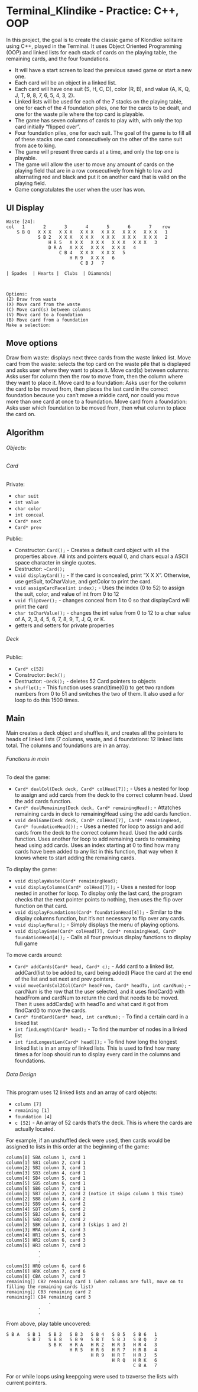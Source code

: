 # Terminal_Klindike - Practice: C++, OOP

In this project, the goal is to create the classic game of Klondike solitaire using C++, played in the Terminal. It uses Object Oriented Programming (OOP) and linked lists for each stack of cards on the playing table, the remaining cards, and the four foundations.
* It will have a start screen to load the previous saved game or start a new one. 
* Each card will be an object in a linked list.
* Each card will have one suit (S, H, C, D), color (R, B), and value (A, K, Q, J, T, 9, 8, 7, 6, 5, 4, 3, 2). 
* Linked lists will be used for each of the 7 stacks on the playing table, one for each of the 4 foundation piles, one for the cards to be dealt, and one for the waste pile where the top card is playable. 
* The game has seven columns of cards to play with, with only the top card initially “flipped over”.
* Four foundation piles, one for each suit. The goal of the game is to fill all of these stacks one card consecutively on the other of the same suit from ace to king. 
* The game will present three cards at a time, and only the top one is playable. 
* The game will allow the user to move any amount of cards on the playing field that are in a row consecutively from high to low and alternating red and black and put it on another card that is valid on the playing field. 
* Game congratulates the user when the user has won.

## UI Display
```
Waste [24]: 
col   1       2       3       4       5       6       7    row
    S B Q   X X X   X X X   X X X   X X X   X X X   X X X   1
            S B 2   X X X   X X X   X X X   X X X   X X X   2
	            H R 5   X X X   X X X   X X X   X X X   3
		  	    D R A   X X X   X X X   X X X   4
				    C B 4   X X X   X X X   5
					    H R 9   X X X   6
						    C B J   7

| Spades  | Hearts |  Clubs  | Diamonds|



Options:
(Z) Draw from waste
(X) Move card from the waste
(C) Move card(s) between columns
(V) Move card to a foundation
(B) Move card from a foundation
Make a selection: 
```

## Move options
Draw from waste: displays next three cards from the waste linked list.
Move card from the waste: selects the top card on the waste pile that is displayed and asks user where they want to place it. 
Move card(s) between columns: Asks user for column then the row to move from, then the column where they want to place it. 
Move card to a foundation: Asks user for the column the card to be moved from, then places the last card in the correct foundation because you can’t move a middle card, nor could you move more than one card at once to a foundation.
Move card from a foundation: Asks user which foundation to be moved from, then what column to place the card on. 
 
## Algorithm
###### Objects:
###### Card
Private:
  * `char suit`
  * `int value`
  * `char color`
  * `int conceal`
  * `Card* next`
  * `Card* prev`
  
Public:
  * Constructor: `Card();` - Creates a default card object with all the properties above. All ints and pointers equal 0, and chars equal a ASCII space character in single quotes.
  * Destructor: `~Card();`
  * `void displayCard();` - If the card is concealed, print “X X X”. Otherwise, use getSuit, toCharValue, and getColor to print the card.
  * `void assignCardFace(int index);` - Uses the index (0 to 52) to assign the suit, color, and value of int from 0 to 12
  * `void flipOver();` - changes conceal from 1 to 0 so that displayCard will print the card
  * `char toCharValue();` - changes the int value from 0 to 12 to a char value of A, 2, 3, 4, 5, 6, 7, 8, 9, T, J, Q, or K.
  * getters and setters for private properties

###### Deck
Public:
  * `Card* c[52]`
  * Constructor: `Deck();`
  * Destructor: `~Deck();` - deletes 52 Card pointers to objects
  * `shuffle();` - This function uses srand(time(0)) to get two random numbers from 0 to 51 and switches the two of them. It also used a for loop to do this 1500 times.

## Main
Main creates a deck object and shuffles it, and creates all the pointers to heads of linked lists (7 columns, waste, and 4 foundations: 12 linked lists total. The columns and foundations are in an array.

###### Functions in main
To deal the game:
* `Card* dealCol(Deck deck, Card* colHead[7]);` - Uses a nested for loop to assign and add cards from the deck to the correct column head. Used the add cards function.
* `Card* dealRemaining(Deck deck, Card* remainingHead);` - Attatches remaining cards in deck to remainingHead using the add cards function.
* `void dealGame(Deck deck, Card* colHead[7], Card* remainingHead, Card* foundationHead());` - Uses a nested for loop to assign and add cards from the deck to the correct column head. Used the add cards function. Uses another for loop to add remaining cards to remaining head using add cards. Uses an index starting at 0 to find how many cards have been added to any list in this function, that way when it knows where to start adding the remaining cards. 

To display the game:
* `void displayWaste(Card* remainingHead);`
* `void displayColumns(Card* colHead[7]);` - Uses a nested for loop nested in another for loop. To display only the last card, the program checks that the next pointer points to nothing, then uses the flip over function on that card.
* `void displayFoundations(Card* foundationHead[4]);` - Similar to the display columns function, but it’s not necessary to flip over any cards.
* `void displayMenu();` - Simply displays the menu of playing options.
* `void displayGame(Card* colHead[7], Card* remainingHead, Card* foundationHead[4]);` - Calls all four previous display functions to display full game

To move cards around:
* `Card* addCards(Card* head, Card* c);` - Add card to a linked list. addCard(list to be added to, card being added) Place the card at the end of the list and set next and prev pointers.
* `void moveCardsCol2Col(Card* headFrom, Card* headTo, int cardNum);` - cardNum is the row that the user selected, and it uses findCard() with headFrom and cardNum to return the card that needs to be moved. Then it uses addCards() with headTo and what card it got from findCard() to move the cards.
* `Card* findCard(Card* head, int cardNum);` - To find a certain card in a linked list
* `int findLength(Card* head);`  - To find the number of nodes in a linked list
* `int findLongestLen(Card* head[]);` - To find how long the longest linked list is in an array of linked lists. This is used to find how many times a for loop should run to display every card in the columns and foundations. 

###### Data Design
This program uses 12 linked lists and an array of card objects:
* `column [7]`
* `remaining [1]`
* `foundation [4]`
* `c [52]` - An array of 52 cards that’s the deck. This is where the cards are actually located.

For example, if an unshuffled deck were used, then cards would be assigned to lists in this order at the beginning of the game:
```
column[0] SBA column 1, card 1
column[1] SB1 column 2, card 1
column[2] SB2 column 3, card 1
column[3] SB3 column 4, card 1
column[4] SB4 column 5, card 1
column[5] SB5 column 6, card 1
column[6] SB6 column 7, card 1
column[1] SB7 column 2, card 2 (notice it skips column 1 this time)
column[2] SB8 column 3, card 2
column[3] SB9 column 4, card 2
column[4] SBT column 5, card 2
column[5] SBJ column 6, card 2
column[6] SBQ column 7, card 2
column[2] SBK column 3, card 3 (skips 1 and 2)
column[3] HRA column 4, card 3
column[4] HR1 column 5, card 3
column[5] HR2 column 6, card 3
column[6] HR3 column 7, card 3
	        .
	        .
	        .
column[5] HRQ column 6, card 6
column[6] HRK column 7, card 6
column[6] CBA column 7, card 7
remaining[] CB2 remaining card 1 (when columns are full, move on to filling the remaining cards list)
remaining[] CB3 remaining card 2
remaining[] CB4 remaining card 3
                .
	        .
	        .
```

From above, play table uncovered:
```
S B A   S B 1   S B 2   S B 3   S B 4   S B 5   S B 6   1
        S B 7   S B 8   S B 9   S B T   S B J   S B Q   2
                S B K   H R A   H R 2   H R 3   H R 4   3
                        H R 5   H R 6   H R 7   H R 8   4
                                H R 9   H R T   H R J   5
                                        H R Q   H R K   6
                                                C B A   7
```

For or while loops using keepgoing were used to traverse the lists with current pointers. 


